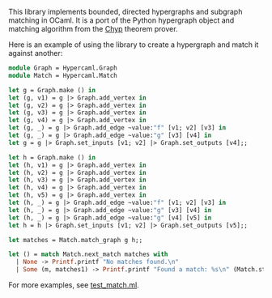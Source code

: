 This library implements bounded, directed hypergraphs and subgraph matching in OCaml. It is a port of the Python hypergraph object and matching algorithm from the [Chyp](https://github.com/akissinger/chyp) theorem prover.

Here is an example of using the library to create a hypergraph and match it against another:

```ocaml
module Graph = Hypercaml.Graph
module Match = Hypercaml.Match

let g = Graph.make () in
let (g, v1) = g |> Graph.add_vertex in
let (g, v2) = g |> Graph.add_vertex in
let (g, v3) = g |> Graph.add_vertex in
let (g, v4) = g |> Graph.add_vertex in
let (g, _) = g |> Graph.add_edge ~value:"f" [v1; v2] [v3] in
let (g, _) = g |> Graph.add_edge ~value:"g" [v3] [v4] in
let g = g |> Graph.set_inputs [v1; v2] |> Graph.set_outputs [v4];;

let h = Graph.make () in
let (h, v1) = g |> Graph.add_vertex in
let (h, v2) = g |> Graph.add_vertex in
let (h, v3) = g |> Graph.add_vertex in
let (h, v4) = g |> Graph.add_vertex in
let (h, v5) = g |> Graph.add_vertex in
let (h, _) = g |> Graph.add_edge ~value:"f" [v1; v2] [v3] in
let (h, _) = g |> Graph.add_edge ~value:"g" [v3] [v4] in
let (h, _) = g |> Graph.add_edge ~value:"g" [v4] [v5] in
let h = h |> Graph.set_inputs [v1; v2] |> Graph.set_outputs [v5];;

let matches = Match.match_graph g h;;

let () = match Match.next_match matches with
  | None -> Printf.printf "No matches found.\n"
  | Some (m, matches1) -> Printf.printf "Found a match: %s\n" (Match.string_of_match m);;
```

For more examples, see [test_match.ml](test/test_match.ml).